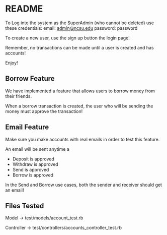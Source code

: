 # README

To Log into the system as the SuperAdmin (who cannot be deleted) use these credentials:
email: admin@ncsu.edu
password: password

To create a new user, use the sign up button the login page!

Remember, no transactions can be made until a user is created and has accounts!

Enjoy!

## Borrow Feature
We have implemented a feature that allows users to borrow money from their friends.

When a borrow transaction is created, the user who will be sending the money must approve the transaction!

## Email Feature
Make sure you make accounts with real emails in order to test this feature.

An email will be sent anytime a
- Deposit is approved
- Withdraw is approved
- Send is approved
- Borrow is approved

In the Send and Borrow use cases, both the sender and receiver should get an email!

## Files Tested
Model -> test/models/account_test.rb

Controller -> test/controllers/accounts_controller_test.rb


